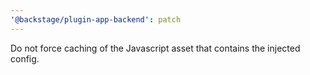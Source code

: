 ```yaml
---
'@backstage/plugin-app-backend': patch
---
```


Do not force caching of the Javascript asset that contains the injected config.
